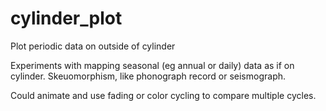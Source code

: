 # cylinder_plot
Plot periodic data on outside of cylinder

Experiments with mapping seasonal (eg annual or daily) data as if on cylinder.
Skeuomorphism, like phonograph record or seismograph.

Could animate and use fading or color cycling to compare multiple cycles.
